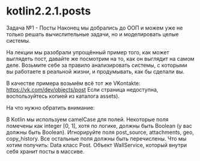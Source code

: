 # kotlin2.2.1.posts
Задача №1 - Посты
Наконец мы добрались до ООП и можем уже не только решать вычислительные задачи, но и моделировать целые системы.

На лекции мы разобрали упрощённый пример того, как может выглядеть пост, давайте же посмотрим на то, как он выглядит на самом деле. Возьмите себе за правило анализировать системы, с которыми вы работаете в реальной жизни, и продумывать, как бы сделали вы.

В качестве примера возьмём всё тот же VKontakte: https://vk.com/dev/objects/post Если страница недоступна, воспользуйтесь копией из каталога assets).

На что нужно обратить внимание:

В Kotlin мы используем camelCase для полей.
Некоторые поля помечены как integer [0, 1], хотя по логике, должны быть Boolean (у вас должны быть Boolean).
Игнорируйте поля post_source, attachments, geo, copy_history.
Все остальные поля должны быть перечислены.
Что мы хотим получить:
Data класс Post.
Объект WallService, который внутри себя хранит посты в массиве.
